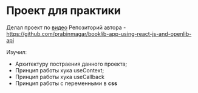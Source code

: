 # Проект для практики
Делал проект по [видео](https://www.youtube.com/watch?v=7xL9c39DhjI)
Репозиторий автора - https://github.com/prabinmagar/booklib-app-using-react-js-and-openlib-api

Изучил:
- Архитектуру постраения данного проекта;
- Принцип работы хука useContext;
- Принцип работы хука useCallback
- Принцип работы с переменными в **css**